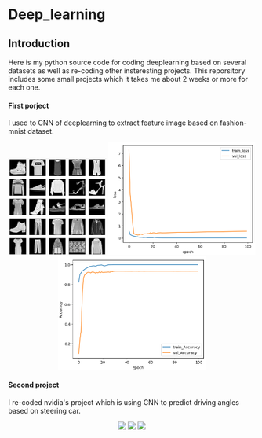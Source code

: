 # Deep_learning
## Introduction
Here is my python source code for coding deeplearning based on several datasets as well as re-coding other insteresting projects. This reporsitory includes some small projects which it takes me about 2 weeks or more for each one.

#### First porject
I used to CNN of deeplearning to extract feature image based on fashion-mnist dataset.
<p align="center">
  <img src="image_video/mnist.png" width="200">
  <img src="image_video/loss.png" width="300">
  <img src="image_video/accuracy.png" width="300">
</p>

#### Second project
I re-coded nvidia's project which is  using CNN to predict driving angles based on steering car.

<p align="center">
  <img src="image_video/steering_wheel.gif" width="100">
  <img src="image_video/street.gif" width="200">
  <img src="image_video/predict_angle.gif" width="200">
</p>
